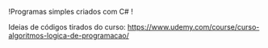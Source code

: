 !Programas simples criados com C# !

Ideias de códigos tirados do curso: https://www.udemy.com/course/curso-algoritmos-logica-de-programacao/


